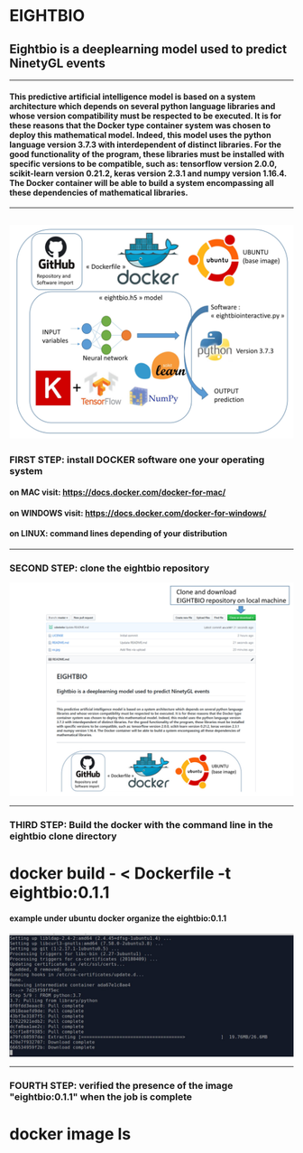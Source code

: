 # EIGHTBIO
## Eightbio is a deeplearning model used to predict NinetyGL events
----------
#### This predictive artificial intelligence model is based on a system architecture which depends on several python language libraries and whose version compatibility must be respected to be executed. It is for these reasons that the Docker type container system was chosen to deploy this mathematical model. Indeed, this model uses the python language version 3.7.3 with interdependent of distinct libraries. For the good functionality of the program, these libraries must be installed with specific versions to be compatible, such as: tensorflow version 2.0.0, scikit-learn version 0.21.2, keras version 2.3.1 and numpy version 1.16.4. The Docker container will be able to build a system encompassing all these dependencies of mathematical libraries.
----------
![os](https://github.com/cdesterke/eightbio/blob/master/os.jpg)
----------
### FIRST STEP: install DOCKER software one your operating system
#### on MAC visit: https://docs.docker.com/docker-for-mac/
#### on WINDOWS visit: https://docs.docker.com/docker-for-windows/
#### on LINUX: command lines depending of your distribution

----------
### SECOND STEP: clone the eightbio repository
![clone](https://github.com/cdesterke/eightbio/blob/master/clone.jpg)

----------
### THIRD STEP: Build the docker with the command line in the eightbio clone directory

# docker build - < Dockerfile -t eightbio:0.1.1
#### example under ubuntu docker organize the eightbio:0.1.1
![build](https://github.com/cdesterke/eightbio/blob/master/small.jpg)

----------
### FOURTH STEP: verified the presence of the image "eightbio:0.1.1" when the job is complete 
# docker image ls
